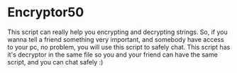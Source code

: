 # Encryptor50
This script can really help you encrypting and decrypting strings. 
So, if you wanna tell a friend something very important, and somebody have access to your pc, no problem, you will use this script to safely chat.
This script has it's decryptor in the same file so you and your friend can have the same script, and you can chat safely :)
